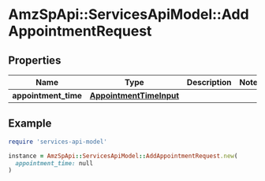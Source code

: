 # AmzSpApi::ServicesApiModel::AddAppointmentRequest

## Properties

| Name | Type | Description | Notes |
| ---- | ---- | ----------- | ----- |
| **appointment_time** | [**AppointmentTimeInput**](AppointmentTimeInput.md) |  |  |

## Example

```ruby
require 'services-api-model'

instance = AmzSpApi::ServicesApiModel::AddAppointmentRequest.new(
  appointment_time: null
)
```

